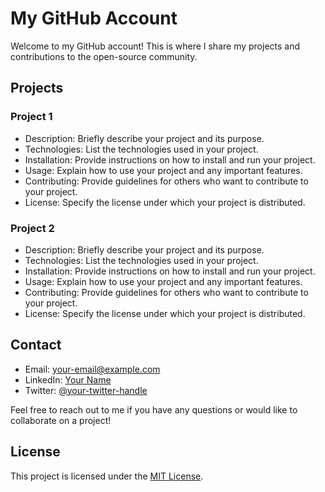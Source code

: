 # My GitHub Account

Welcome to my GitHub account! This is where I share my projects and contributions to the open-source community.

## Projects

### Project 1

- Description: Briefly describe your project and its purpose.
- Technologies: List the technologies used in your project.
- Installation: Provide instructions on how to install and run your project.
- Usage: Explain how to use your project and any important features.
- Contributing: Provide guidelines for others who want to contribute to your project.
- License: Specify the license under which your project is distributed.

### Project 2

- Description: Briefly describe your project and its purpose.
- Technologies: List the technologies used in your project.
- Installation: Provide instructions on how to install and run your project.
- Usage: Explain how to use your project and any important features.
- Contributing: Provide guidelines for others who want to contribute to your project.
- License: Specify the license under which your project is distributed.

## Contact

- Email: [your-email@example.com](mailto:your-email@example.com)
- LinkedIn: [Your Name](https://www.linkedin.com/in/your-name)
- Twitter: [@your-twitter-handle](https://twitter.com/your-twitter-handle)

Feel free to reach out to me if you have any questions or would like to collaborate on a project!

## License

This project is licensed under the [MIT License](LICENSE).
